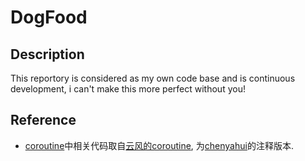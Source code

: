 # DogFood

## Description
This reportory is considered as my own code base and is continuous development, i can't make this more perfect without you!

## Reference
- [coroutine](https://github.com/AnSwErYWJ/DogFood/tree/master/C/coroutine)中相关代码取自[云风的coroutine](https://github.com/cloudwu/coroutine), 为[chenyahui](https://github.com/chenyahui/AnnotatedCode/tree/master/coroutine)的注释版本.
